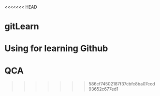 <<<<<<< HEAD
# gitLearn
Using for learning Github
=======
# QCA
>>>>>>> 586cf74502187f37cbfc8ba07ccd93652c677ed1

